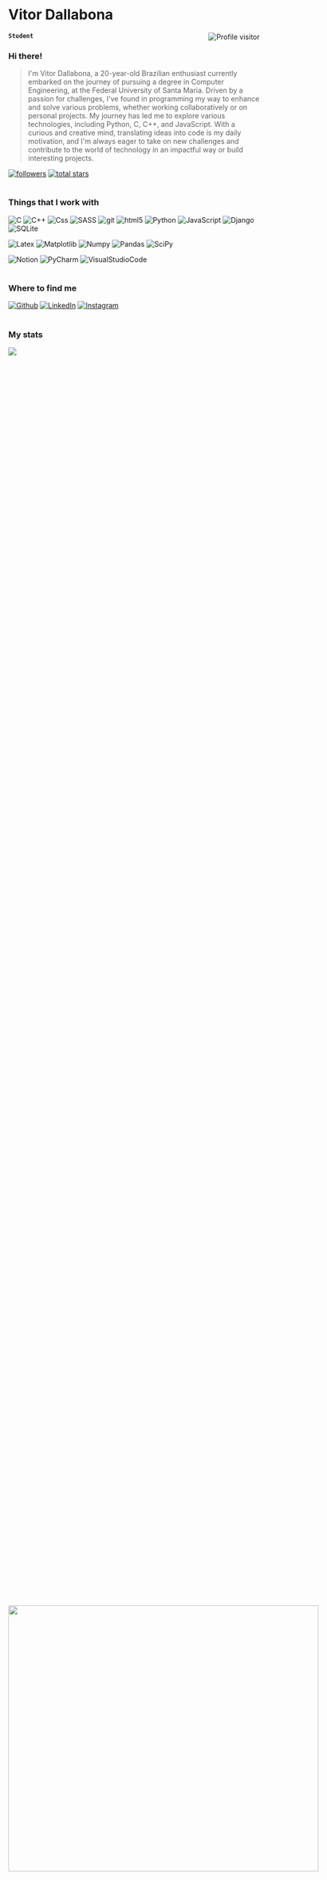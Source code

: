 #  Vitor Dallabona
**`Student`** 
<a href="https://komarev.com/ghpvc/?username=VitorDallabona">
  <img align="right" src="https://komarev.com/ghpvc/?username=VitorDallabona&label=Visitors&color=0e75b6&style=flat" alt="Profile visitor" />
</a>

### Hi there! 

> I'm Vitor Dallabona, a 20-year-old Brazilian enthusiast currently embarked on the journey of pursuing a degree in Computer Engineering, at the Federal University of Santa Maria. Driven by a passion for challenges, I've found in programming my way to enhance and solve various problems, whether working collaboratively or on personal projects. My journey has led me to explore various technologies, including Python, C, C++, and JavaScript. With a curious and creative mind, translating ideas into code is my daily motivation, and I'm always eager to take on new challenges and contribute to the world of technology in an impactful way or build interesting projects.

   <p align="left">
      <a href="https://github.com/VitorDallabona?tab=followers">
         <img alt="followers" title="Me siga no GitHub" src="https://custom-icon-badges.demolab.com/github/followers/VitorDallabona?color=236ad3&labelColor=1155ba&style=for-the-badge&logo=person-add&label=Follow&logoColor=white"/></a>
      <a href="https://github.com/VitorDallabona?tab=repositories&sort=stargazers">
         <img alt="total stars" title="Total de estrelas no GitHub" src="https://custom-icon-badges.demolab.com/github/stars/VitorDallabona?color=55960c&style=for-the-badge&labelColor=488207&logo=star"/></a>
   </p>

#
<h3>Things that I work with</h3>
<p>
  <img alt="C" src="https://img.shields.io/badge/-C-03589b?style=flat-square&logo=C&logoColor=white" />
  <img alt="C++" src="https://img.shields.io/badge/c++-%2300599C.svg?style=flat-square&logo=c%2B%2B&logoColor=white" />
  <img alt="Css" src="https://img.shields.io/badge/-CSS3-1572B6?style=flat-square&logo=css3&logoColor=white" />
  <img alt="SASS" src="https://img.shields.io/badge/SASS-hotpink.svg?style=flat-square&logo=SASS&logoColor=white" />
  <img alt="git" src="https://img.shields.io/badge/-Git-F05032?style=flat-square&logo=git&logoColor=white" />
  <img alt="html5" src="https://img.shields.io/badge/-HTML5-E34F26?style=flat-square&logo=html5&logoColor=white" />
  <img alt="Python" src="https://img.shields.io/badge/-Python-FFD343?style=flat-square&logo=python&logoColor=white" />
  <img alt="JavaScript" src="https://img.shields.io/badge/-JavaScript-F7DF1E?style=flat-square&logo=javascript&logoColor=white" />
  <img alt="Django" src="https://img.shields.io/badge/django-%23092E20.svg?style=flat-square&logo=django&logoColor=white" />
  <img alt="SQLite" src="https://img.shields.io/badge/sqlite-%2307405e.svg?style=flat-square&logo=sqlite&logoColor=white" />
</p>
<p>
  <img alt="Latex" src="https://img.shields.io/badge/latex-%23008080.svg?style=flat-square&logo=latex&logoColor=white" />
  <img alt="Matplotlib" src="https://img.shields.io/badge/Matplotlib-%23ffffff.svg?style=flat-square&logo=Matplotlib&logoColor=black" />
  <img alt="Numpy" src="https://img.shields.io/badge/numpy-%23013243.svg?style=flat-square&logo=numpy&logoColor=white" />
  <img alt="Pandas" src="https://img.shields.io/badge/pandas-%23150458.svg?style=flat-square&logo=pandas&logoColor=white" />
  <img alt="SciPy" src="https://img.shields.io/badge/SciPy-%230C55A5.svg?style=flat-square&logo=scipy&logoColor=%white" />
</p>
<p>
  <img alt="Notion" src="https://img.shields.io/badge/Notion-%23000000.svg?style=flat-square&logo=notion&logoColor=white" />
  <img alt="PyCharm" src="https://img.shields.io/badge/PyCharm-000000.svg?style=flat-square&logo=PyCharm&logoColor=white" />
  <img alt="VisualStudioCode" src="https://img.shields.io/badge/Visual%20Studio%20Code-0078d7.svg?style=flat-square&logo=visual-studio-code&logoColor=white" />
</p>

#

<h3>Where to find me</h3>
<p><a href="https://github.com/VitorDallabona" target="_blank"><img alt="Github" src="https://img.shields.io/badge/GitHub-%2312100E.svg?&style=flat-square&logo=Github&logoColor=white" /></a> </a> <a href="https://www.linkedin.com/in/vitor-dallabona-951187299/" target="_blank"><img alt="LinkedIn" src="https://img.shields.io/badge/linkedin-%230077B5.svg?&style=flat-square&logo=linkedin&logoColor=white" /></a> <a href="https://www.instagram.com/vitordallabona/" target="_blank"><img alt="Instagram" src="https://img.shields.io/badge/Instagram-%23E4405F.svg?style=flat-square&logo=Instagram&logoColor=white" /></a>

#

<h3>My stats</h3>
<div style="display: flex; flex-direction: row; height: 180em; width: 210em;"> <img class="img" src="https://github-readme-stats.vercel.app/api?username=VitorDallabona&show_icons=true&theme=dark&layout=compact" /></div>

<div style="display: flex; flex-direction: row; height: 180em; width: 210em"> <img style="height: auto; width:46%;" class="img" src="https://github-readme-stats.vercel.app/api/top-langs/?username=VitorDallabona&theme=dark&layout=compact&show_icons=true" /> </div>

#
